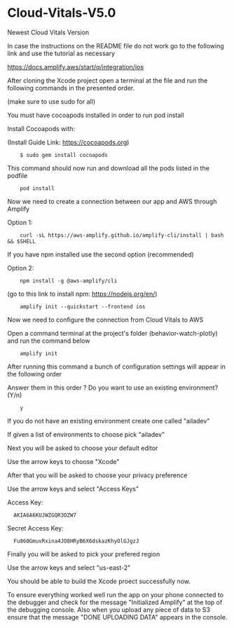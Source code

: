 # Cloud-Vitals-V5.0
Newest Cloud Vitals Version

In case the instructions on the README file do not work go to the following link and use the tutorial as necessary

https://docs.amplify.aws/start/q/integration/ios

After cloning the Xcode project open a terminal at the file and run the following commands in the presented order.

(make sure to use sudo for all)

 
You must have cocoapods installed in order to run pod install
 
Install Cocoapods with: 

(Install Guide Link: https://cocoapods.org)
 
        $ sudo gem install cocoapods
     
This command should now run and download all the pods listed in the podfile

        pod install

Now we need to create a connection between our app and AWS through Amplify

Option 1:

        curl -sL https://aws-amplify.github.io/amplify-cli/install | bash && $SHELL

If you have npm installed use the second option (recommended)
  
Option 2:

        npm install -g @aws-amplify/cli

(go to this link to install npm: https://nodejs.org/en/)

        amplify init --quickstart --frontend ios

Now we need to configure the connection from Cloud Vitals to AWS

Open a command terminal at the project's folder (behavior-watch-plotly) and run the command below

        amplify init
        
After running this command a bunch of configuration settings will appear in the following order

Answer them in this order
   ? Do you want to use an existing environment? (Y/n) 
                          
        y
    
If you do not have an existing environment create one called "ailadev"

If given a list of environments to choose pick "ailadev"


   Next you will be asked to choose your default editor
   
   Use the arrow keys to choose "Xcode"
   
   After that you will be asked to choose your privacy preference
   
   Use the arrow keys and select "Access Keys"
   
   Access Key:
   
      AKIA6A6KUJWZGQR3OZW7
   
   Secret Access Key:
   
      Fu860GmuvRxina4JO8HRyB6X6dskazKhyOlGJgzJ
      
   Finally you will be asked to pick your prefered region
   
   Use the arrow keys and select "us-east-2"

You should be able to build the Xcode proect successfully now.

To ensure everything worked well run the app on your phone connected to the debugger and check for the message "Initialized Amplify" at the top of the debugging console. Also when you upload any piece of data to S3 ensure that the message "DONE UPLOADING DATA" appears in the console.

                       
